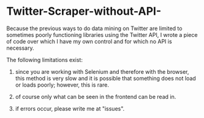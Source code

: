 # Twitter-Scraper-without-API-


Because the previous ways to do data mining on Twitter are limited to sometimes poorly functioning libraries using the Twitter API, I wrote a piece of code over which I have my own control and for which no API is necessary. 

The following limitations exist:

1. since you are working with Selenium and therefore with the browser, this method is very slow and it is possible that something does not load or loads poorly; however, this is rare.

2. of course only what can be seen in the frontend can be read in.

3. if errors occur, please write me at "issues". 
